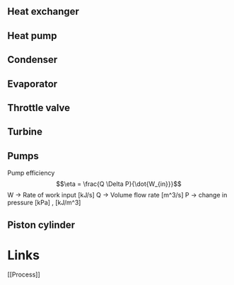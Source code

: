 ## Heat exchanger

## Heat pump

## Condenser

## Evaporator

## Throttle valve

## Turbine

## Pumps
Pump efficiency
$$\eta = \frac{Q \Delta P}{\dot{W_{in}}}$$
W -> Rate of work input [kJ/s]
Q -> Volume flow rate [m^3/s]
P -> change in pressure [kPa] , [kJ/m^3]

## Piston cylinder

# Links
[[Process]]